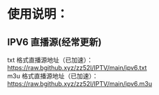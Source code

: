 # 使用说明：
## IPV6 直播源(经常更新)<br/>
txt 格式直播源地址（已加速）：https://raw.bgithub.xyz/zz52l/IPTV/main/ipv6.txt<br/>
m3u 格式直播源地址（已加速）：https://raw.bgithub.xyz/zz52l/IPTV/main/ipv6.m3u<br/>
